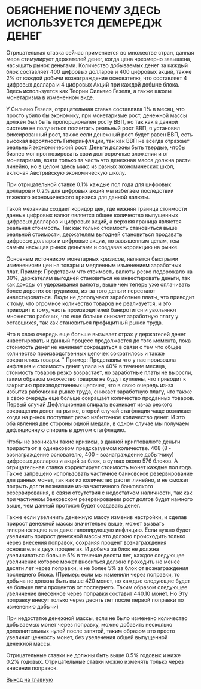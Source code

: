 # ОБЯСНЕНИЕ ПОЧЕМУ ЗДЕСЬ ИСПОЛЬЗУЕТСЯ  ДЕМЕРЕДЖ ДЕНЕГ
Отрицательная ставка сейчас применяется во множестве стран, данная мера стимулирует держателей денег, когда цена чрезмерно завышена, 
насыщать рынок деньгами. 
Количество добываемых денег за каждый блок составляет 400 цифровых долларов и 400 цифровых акций, 
также 2% от каждой добычи вознаграждение основателю, что составляет 4 цифровых доллара и 4 цифровых Акций при каждой добыче блока. 
Здесь используется как Теории Сильвио Гезеля, а также школы монетаризма в измененном виде.

У Сильвио Гезеля, отрицательная ставка составляла 1% в месяц, что просто убило бы экономику,
при монетаризме рост, денежной массы должен был быть пропорционален росту ВВП, но так как в
данной системе не получиться посчитать реальный рост ВВП, я установил фиксированный рост, также если денежный рост 
будет равен ВВП, есть высокая вероятность Гиперинфляции, так как ВВП не всегда отражает реальный экономический рост. 
Деньги должны быть твердые, чтобы бизнес мог прогнозировать свои долгосрочные вложения и от монетаризма, взята только та часть что 
денежная масса должна расти линейно, но в целом здесь микс из разных экономических школ, включая Австрийскую экономическую школу. 

При отрицательной ставке 0.1% каждые пол года для цифровых долларов и 0.2% для цифровых акций мы избегаем последствий тяжелого экономического кризиса для данной валюты. 

Такой механизм создает коридор цен, где нижняя граница стоимости данных цифровых валют является общее количество выпущенных цифровых 
долларов и цифровых акций, а верхняя граница является реальная стоимость. Так как только стоимость становиться выше реальной стоимости, 
держателям выгодней становиться продавать цифровые доллары и цифровые акции, по завышенным ценам, тем самым насыщая рынок деньгами 
и создавая коррекцию на рынке. 

Основным источником монетарных кризисов, является быстрыми изменениями цен на товары и медленным изменением заработных плат. 
Пример: Представим что стоимость валюты резко подорожало на 30%, держателям выгодней становиться не инвестировать деньги, так как 
доходы от удерживания валюты, выше чем теперь уже оплачивать более дорогих сотрудников, из-за того деньги перестают 
инвестироваться. Люди не дополучают заработные платы, что приводит к тому, что огромное количество товаров не реализуется, 
и это приводит к тому, часть производителей банкротится и увольняют множество рабочих, что еще больше снижает заработную 
плату у оставшихся, так как становиться профицитный рынок труда. 

Что в свою очередь еще больше вызывает страх у держателей денег инвестировать и данный процесс продолжается до того момента, 
пока стоимость денег не начинает сокращаться в связи с тем что общее количество производственных цепочек сократилось и также сократились товары. 
            "
Пример: Представим что у нас произошла инфляция и стоимость денег упала на 40% в течение месяца, стоимость товаров резко возрастает, 
но заработные платы не выросли, таким образом множество товаров не будут куплены, что приводит к закрытию производственных цепочек, 
что в свою очередь из-за избытка рабочих на рынке труда, снижает заработную плату, что также в свою очередь еще больше сокращает 
количество проданных товаров.
Первый случай Дефляционная спираль возникает из-за резкого сокращения денег на рынке, второй 
случай стагфляция чаще возникает когда на рынок поступает резко избыточное количество денег. 
И это оба явления две стороны одной медали, в одном случае мы получаем дефляционную спираль в другом
стагфляцию.
            
Чтобы не возникали такие кризисы, в данной криптовалюте деньги прирастают в одинаковом предсказуемом количестве. 
408 (8 - вознаграждение основателю, 400 - вознаграждение добытчику) 
цифровых долларов и акций за блок, в сутках около 576 блоков. А отрицательная ставка корректирует стоимость монет каждые пол года. 
Также запрещено использовать частичное банковское резервирование для данных монет, так как их количество растет линейно, и 
не сможет покрыть долги возникшие из-за частичного банковского резервирования, в связи отсутствия с недостатком 
наличности, так как при частичном банковском резервировании рост долгов будет намного выше, чем данный протокол будет создавать денег. 

Также если увеличить денежную массу изменив настройки, и сделав прирост денежной массы значительно выше, может вызвать гиперинфляцию или 
даже галопирующую инфляцию. Если нужно будет увеличить прирост денежной массы это должно происходить только через внесения поправок, 
сохраняя процент вознаграждения основателя в двух процентах. И добыча за блок не должна увеличиваться больше 5% в течение 
десяти лет, каждое следующее увеличение которое может вноситься должно проходить не менее десяти лет через поправки, 
и не более 5% за блок от вознаграждения последнего блока. (Пример: если мы изменили 
через поправки, то добыча не должна быть выше 420 монет, но каждые следующие будет не больше пяти процентов от последнего. 
Таким образом следующее увеличение внесенное через поправки составит 440.10 монет. Но Эту поправку внесут только через десять
лет после первой поправки по изменению добычи) 

При недостатке денежной массы, если не было изменено количество добываемых монет через поправку, можно добавить несколько 
дополнительных нулей после запятой, таким образом это просто увеличит ценность монет, без увелечения общей выпущенной денежной массы.

Отрицательные ставки не должны быть выше 0.5% годовых и ниже 0.2% годовых. Отрицательные ставки можно изменять только через внесения поправок. 

[Выход на главную](../documentation/documentationRus.md)